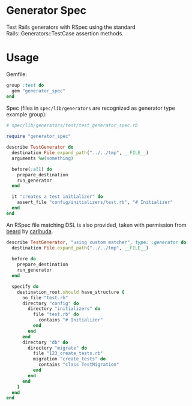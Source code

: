 # Generator Spec

Test Rails generators with RSpec using the standard Rails::Generators::TestCase assertion methods.

# Usage

Gemfile:

```ruby
group :test do
  gem "generator_spec"
end
```

Spec (files in `spec/lib/generators` are recognized as generator type example group):

```ruby
# spec/lib/generators/test/test_generator_spec.rb
    
require "generator_spec"

describe TestGenerator do
  destination File.expand_path("../../tmp", __FILE__)
  arguments %w(something)

  before(:all) do
    prepare_destination
    run_generator
  end

  it "creates a test initializer" do
    assert_file "config/initializers/test.rb", "# Initializer"
  end
end
```
    
An RSpec file matching DSL is also provided, taken with permission from [beard](https://github.com/carlhuda/beard/blob/master/spec/support/matcher.rb) by [carlhuda](https://github.com/carlhuda).

```ruby
describe TestGenerator, "using custom matcher", type: :generator do
  destination File.expand_path("../../tmp", __FILE__)
  
  before do
    prepare_destination
    run_generator
  end

  specify do
    destination_root.should have_structure {
      no_file "test.rb"
      directory "config" do
        directory "initializers" do
          file "test.rb" do
            contains "# Initializer"
          end
        end
      end
      directory "db" do
        directory "migrate" do
          file "123_create_tests.rb"
          migration "create_tests" do
            contains "class TestMigration"
          end
        end
      end
    }
  end
end
```
